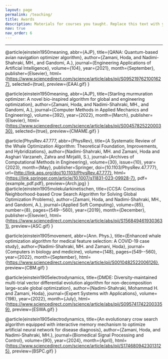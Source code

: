 ```yaml
---
layout: page
permalink: /teaching/
title: Awards
description: Materials for courses you taught. Replace this text with your description.
nav: true
nav_order: 6
---
```

---

@article{einstein1950meaning,
  abbr={AJP},
  title={QANA: Quantum-based avian navigation optimizer algorithm},
  author={Zamani, Hoda, and Nadimi-Shahraki, MH., and Gandomi, A.},
  journal={Engineering Applications of Artificial Intelligence},
  volume={104},
  year={2021},
  month={September},
  publisher={Elsevier},
  html={https://www.sciencedirect.com/science/article/abs/pii/S0952197621001627},
  selected={true},
  preview={EAAI.gif}
}

@article{einstein1950meaning,
  abbr={AJP},
  title={Starling murmuration optimizer: A novel bio-inspired algorithm for global and engineering optimization},
  author={Zamani, Hoda, and Nadimi-Shahraki, MH., and Gandomi, A.},
  journal={Computer Methods in Applied Mechanics and Engineering},
  volume={392},
  year={2022},
  month={March},
  publisher={Elsevier},
  html={https://www.sciencedirect.com/science/article/abs/pii/S0045782522000330},
  selected={true},
  preview={CMAME.gif}
}

@article{PhysRev.47.777,
  abbr={PhysRev},
  title={A Systematic Review of the Whale Optimization Algorithm: Theoretical Foundation, Improvements, and Hybridizations},
  author={Nadimi-Shahraki, MH. and Zamani, Hoda and Asghari Varzaneh, Zahra and Mirjalili, S.},
  journal={Archives of Computational Methods in Engineering},
  volume={30},
  issue={10},
  year={2023},
  month={May},
  publisher=Springer,
  doi={10.1103/PhysRev.47.777},
  url={http://link.aps.org/doi/10.1103/PhysRev.47.777},
  html={https://link.springer.com/article/10.1007/s11831-023-09928-7},
  pdf={example_pdf.pdf},
  preview={Arch.jpg}
}
@article{einstein1905molekularkinetischen,
  title={CCSA: Conscious Neighborhood-based Crow Search Algorithm for Solving Global Optimization Problems},
  author={Zamani, Hoda, and Nadimi-Shahraki, MH., and Gandomi, A.},
  journal={Applied Soft Computing},
  volume={85},
  number={8},
  pages={549--560},
  year={2019},
  month={December},
  publisher={Elsevier},
  html={https://www.sciencedirect.com/science/article/abs/pii/S1568494619303631},
  preview={ASC.gif}
}

@article{einstein1905movement,
  abbr={Ann. Phys.},
  title={Enhanced whale optimization algorithm for medical feature selection: A COVID-19 case study},
  author={Nadimi-Shahraki, MH. and Zamani, Hoda},
  journal={Computers in biology and medicine},
  volume={148},
  pages={549--560},
  year={2022},
  month={September},
  html={https://www.sciencedirect.com/science/article/pii/S0010482522006126},
  preview={CBM.gif}
}

@article{einstein1905electrodynamics,
  title={DMDE: Diversity-maintained multi-trial vector differential evolution algorithm for non-decomposition large-scale global optimization},
  author={Nadimi-Shahraki, Mohammad H. and Zamani, Hoda},
  journal={Expert Systems with Applications},
  volume={198},
  year={2022},
  month={July},
  html={https://www.sciencedirect.com/science/article/abs/pii/S0957417422003359},
  preview={ESWA.gif}
}

@article{einstein1905electrodynamics,
  title={An evolutionary crow search algorithm equipped with interactive memory mechanism to optimize artificial neural network for disease diagnosis},
  author={Zamani, Hoda, and Nadimi-Shahraki, MH.},
  journal={Biomedical Signal Processing and Control},
  volume={90},
  year={2024},
  month={April},
  html={https://www.sciencedirect.com/science/article/abs/pii/S1746809423013125},
  preview={BSPC.gif}
}
